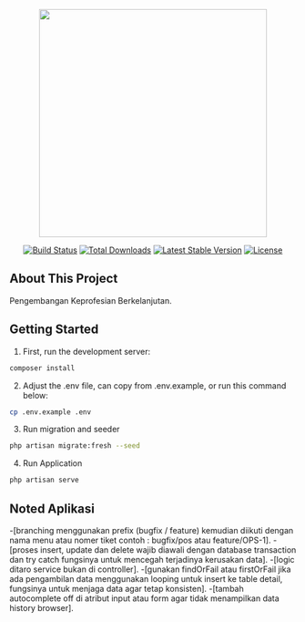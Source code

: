 <p align="center"><a href="https://laravel.com" target="_blank"><img src="https://raw.githubusercontent.com/laravel/art/master/logo-lockup/5%20SVG/2%20CMYK/1%20Full%20Color/laravel-logolockup-cmyk-red.svg" width="400"></a></p>

<p align="center">
<a href="https://travis-ci.org/laravel/framework"><img src="https://travis-ci.org/laravel/framework.svg" alt="Build Status"></a>
<a href="https://packagist.org/packages/laravel/framework"><img src="https://img.shields.io/packagist/dt/laravel/framework" alt="Total Downloads"></a>
<a href="https://packagist.org/packages/laravel/framework"><img src="https://img.shields.io/packagist/v/laravel/framework" alt="Latest Stable Version"></a>
<a href="https://packagist.org/packages/laravel/framework"><img src="https://img.shields.io/packagist/l/laravel/framework" alt="License"></a>
</p>

## About This Project

Pengembangan Keprofesian Berkelanjutan.

## Getting Started

1. First, run the development server:

```bash
composer install
```

2. Adjust the .env file, can copy from .env.example, or run this command below:

```bash
cp .env.example .env
```

3. Run migration and seeder

```bash
php artisan migrate:fresh --seed
```

4. Run Application

```bash
php artisan serve
```

## Noted Aplikasi

-[branching menggunakan prefix (bugfix / feature) kemudian diikuti dengan nama menu atau nomer tiket
contoh : bugfix/pos atau feature/OPS-1].
-[proses insert, update dan delete wajib diawali dengan database transaction dan try catch fungsinya untuk mencegah terjadinya kerusakan data].
-[logic ditaro service bukan di controller].
-[gunakan findOrFail atau firstOrFail jika ada pengambilan data menggunakan looping untuk insert ke table detail, fungsinya untuk menjaga data agar tetap konsisten].
-[tambah autocomplete off di atribut input atau form agar tidak menampilkan data history browser].